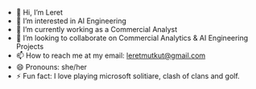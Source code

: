 - 👋 Hi, I’m Leret
- 👀 I’m interested in AI Engineering
- 🌱 I’m currently working as a Commercial Analyst
- 💞️ I’m looking to collaborate on Commercial Analytics & AI Engineering Projects
- 📫 How to reach me at my email: leretmutkut@gmail.com
- 😄 Pronouns: she/her
- ⚡ Fun fact: I love playing microsoft solitiare, clash of clans and golf.

<!---
Leret7777/Leret7777 is a ✨ special ✨ repository because its `README.md` (this file) appears on your GitHub profile.
You can click the Preview link to take a look at your changes.
--->
